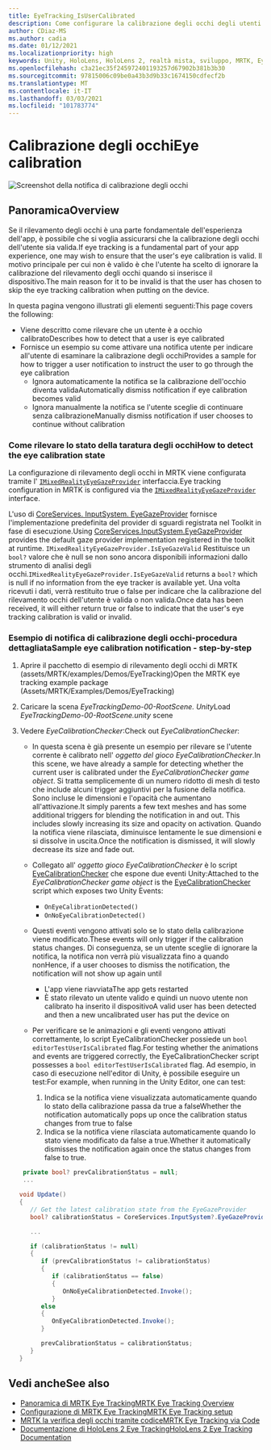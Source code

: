 ```yaml
---
title: EyeTracking_IsUserCalibrated
description: Come configurare la calibrazione degli occhi degli utenti in MRTK
author: CDiaz-MS
ms.author: cadia
ms.date: 01/12/2021
ms.localizationpriority: high
keywords: Unity, HoloLens, HoloLens 2, realtà mista, sviluppo, MRTK, EyeTracking, calibrazione,
ms.openlocfilehash: c3a21ec35f245972401193257d67902b381b3b30
ms.sourcegitcommit: 97815006c09be0a43b3d9b33c1674150cdfecf2b
ms.translationtype: MT
ms.contentlocale: it-IT
ms.lasthandoff: 03/03/2021
ms.locfileid: "101783774"
---
```

# <a name="eye-calibration"></a><span data-ttu-id="248e9-104">Calibrazione degli occhi</span><span class="sxs-lookup"><span data-stu-id="248e9-104">Eye calibration</span></span>

![Screenshot della notifica di calibrazione degli occhi](../images/eye-tracking/mrtk_et_calibration_notification_example.jpg)

## <a name="overview"></a><span data-ttu-id="248e9-106">Panoramica</span><span class="sxs-lookup"><span data-stu-id="248e9-106">Overview</span></span>

<span data-ttu-id="248e9-107">Se il rilevamento degli occhi è una parte fondamentale dell'esperienza dell'app, è possibile che si voglia assicurarsi che la calibrazione degli occhi dell'utente sia valida.</span><span class="sxs-lookup"><span data-stu-id="248e9-107">If eye tracking is a fundamental part of your app experience, one may wish to ensure that the user's eye calibration is valid.</span></span>
<span data-ttu-id="248e9-108">Il motivo principale per cui non è valido è che l'utente ha scelto di ignorare la calibrazione del rilevamento degli occhi quando si inserisce il dispositivo.</span><span class="sxs-lookup"><span data-stu-id="248e9-108">The main reason for it to be invalid is that the user has chosen to skip the eye tracking calibration when putting on the device.</span></span>

<span data-ttu-id="248e9-109">In questa pagina vengono illustrati gli elementi seguenti:</span><span class="sxs-lookup"><span data-stu-id="248e9-109">This page covers the following:</span></span>

- <span data-ttu-id="248e9-110">Viene descritto come rilevare che un utente è a occhio calibrato</span><span class="sxs-lookup"><span data-stu-id="248e9-110">Describes how to detect that a user is eye calibrated</span></span>
- <span data-ttu-id="248e9-111">Fornisce un esempio su come attivare una notifica utente per indicare all'utente di esaminare la calibrazione degli occhi</span><span class="sxs-lookup"><span data-stu-id="248e9-111">Provides a sample for how to trigger a user notification to instruct the user to go through the eye calibration</span></span>
  - <span data-ttu-id="248e9-112">Ignora automaticamente la notifica se la calibrazione dell'occhio diventa valida</span><span class="sxs-lookup"><span data-stu-id="248e9-112">Automatically dismiss notification if eye calibration becomes valid</span></span>
  - <span data-ttu-id="248e9-113">Ignora manualmente la notifica se l'utente sceglie di continuare senza calibrazione</span><span class="sxs-lookup"><span data-stu-id="248e9-113">Manually dismiss notification if user chooses to continue without calibration</span></span>

### <a name="how-to-detect-the-eye-calibration-state"></a><span data-ttu-id="248e9-114">Come rilevare lo stato della taratura degli occhi</span><span class="sxs-lookup"><span data-stu-id="248e9-114">How to detect the eye calibration state</span></span>

<span data-ttu-id="248e9-115">La configurazione di rilevamento degli occhi in MRTK viene configurata tramite l' [`IMixedRealityEyeGazeProvider`](xref:Microsoft.MixedReality.Toolkit.Input.IMixedRealityEyeGazeProvider) interfaccia.</span><span class="sxs-lookup"><span data-stu-id="248e9-115">Eye tracking configuration in MRTK is configured via the [`IMixedRealityEyeGazeProvider`](xref:Microsoft.MixedReality.Toolkit.Input.IMixedRealityEyeGazeProvider) interface.</span></span>

<span data-ttu-id="248e9-116">L'uso di [CoreServices. InputSystem. EyeGazeProvider](eye-tracking-eye-gaze-provider.md) fornisce l'implementazione predefinita del provider di sguardi registrata nel Toolkit in fase di esecuzione.</span><span class="sxs-lookup"><span data-stu-id="248e9-116">Using [CoreServices.InputSystem.EyeGazeProvider](eye-tracking-eye-gaze-provider.md) provides the default gaze provider implementation registered in the toolkit at runtime.</span></span> <span data-ttu-id="248e9-117">`IMixedRealityEyeGazeProvider.IsEyeGazeValid` Restituisce un `bool?` valore che è null se non sono ancora disponibili informazioni dallo strumento di analisi degli occhi.</span><span class="sxs-lookup"><span data-stu-id="248e9-117">`IMixedRealityEyeGazeProvider.IsEyeGazeValid` returns a `bool?` which is null if no information from the eye tracker is available yet.</span></span>
<span data-ttu-id="248e9-118">Una volta ricevuti i dati, verrà restituito true o false per indicare che la calibrazione del rilevamento occhi dell'utente è valida o non valida.</span><span class="sxs-lookup"><span data-stu-id="248e9-118">Once data has been received, it will either return true or false to indicate that the user's eye tracking calibration is valid or invalid.</span></span>

### <a name="sample-eye-calibration-notification---step-by-step"></a><span data-ttu-id="248e9-119">Esempio di notifica di calibrazione degli occhi-procedura dettagliata</span><span class="sxs-lookup"><span data-stu-id="248e9-119">Sample eye calibration notification - step-by-step</span></span>

1. <span data-ttu-id="248e9-120">Aprire il pacchetto di esempio di rilevamento degli occhi di MRTK (assets/MRTK/examples/Demos/EyeTracking)</span><span class="sxs-lookup"><span data-stu-id="248e9-120">Open the MRTK eye tracking example package (Assets/MRTK/Examples/Demos/EyeTracking)</span></span>

2. <span data-ttu-id="248e9-121">Caricare la scena _EyeTrackingDemo-00-RootScene. Unity_</span><span class="sxs-lookup"><span data-stu-id="248e9-121">Load _EyeTrackingDemo-00-RootScene.unity_ scene</span></span>

3. <span data-ttu-id="248e9-122">Vedere _EyeCalibrationChecker_:</span><span class="sxs-lookup"><span data-stu-id="248e9-122">Check out _EyeCalibrationChecker_:</span></span>
   - <span data-ttu-id="248e9-123">In questa scena è già presente un esempio per rilevare se l'utente corrente è calibrato nell' *oggetto del gioco _EyeCalibrationChecker_*.</span><span class="sxs-lookup"><span data-stu-id="248e9-123">In this scene, we have already a sample for detecting whether the current user is calibrated under the *_EyeCalibrationChecker_ game object*.</span></span>
<span data-ttu-id="248e9-124">Si tratta semplicemente di un numero ridotto di mesh di testo che include alcuni trigger aggiuntivi per la fusione della notifica. Sono incluse le dimensioni e l'opacità che aumentano all'attivazione.</span><span class="sxs-lookup"><span data-stu-id="248e9-124">It simply parents a few text meshes and has some additional triggers for blending the notification in and out. This includes slowly increasing its size and opacity on activation.</span></span>
<span data-ttu-id="248e9-125">Quando la notifica viene rilasciata, diminuisce lentamente le sue dimensioni e si dissolve in uscita.</span><span class="sxs-lookup"><span data-stu-id="248e9-125">Once the notification is dismissed, it will slowly decrease its size and fade out.</span></span>

   - <span data-ttu-id="248e9-126">Collegato all' *oggetto gioco _EyeCalibrationChecker_* è lo script [EyeCalibrationChecker](xref:Microsoft.MixedReality.Toolkit.Examples.Demos.EyeTracking.EyeCalibrationChecker) che espone due eventi Unity:</span><span class="sxs-lookup"><span data-stu-id="248e9-126">Attached to the *_EyeCalibrationChecker_ game object* is the [EyeCalibrationChecker](xref:Microsoft.MixedReality.Toolkit.Examples.Demos.EyeTracking.EyeCalibrationChecker) script which exposes two Unity Events:</span></span>
      - `OnEyeCalibrationDetected()`
      - `OnNoEyeCalibrationDetected()`

   - <span data-ttu-id="248e9-127">Questi eventi vengono attivati solo se lo stato della calibrazione viene modificato.</span><span class="sxs-lookup"><span data-stu-id="248e9-127">These events will only trigger if the calibration status changes.</span></span> <span data-ttu-id="248e9-128">Di conseguenza, se un utente sceglie di ignorare la notifica, la notifica non verrà più visualizzata fino a quando non</span><span class="sxs-lookup"><span data-stu-id="248e9-128">Hence, if a user chooses to dismiss the notification, the notification will not show up again until</span></span>
      - <span data-ttu-id="248e9-129">L'app viene riavviata</span><span class="sxs-lookup"><span data-stu-id="248e9-129">The app gets restarted</span></span>
      - <span data-ttu-id="248e9-130">È stato rilevato un utente valido e quindi un nuovo utente non calibrato ha inserito il dispositivo</span><span class="sxs-lookup"><span data-stu-id="248e9-130">A valid user has been detected and then a new uncalibrated user has put the device on</span></span>

   - <span data-ttu-id="248e9-131">Per verificare se le animazioni e gli eventi vengono attivati correttamente, lo script EyeCalibrationChecker possiede un `bool editorTestUserIsCalibrated` flag.</span><span class="sxs-lookup"><span data-stu-id="248e9-131">For testing whether the animations and events are triggered correctly, the EyeCalibrationChecker script possesses a `bool editorTestUserIsCalibrated` flag.</span></span> <span data-ttu-id="248e9-132">Ad esempio, in caso di esecuzione nell'editor di Unity, è possibile eseguire un test:</span><span class="sxs-lookup"><span data-stu-id="248e9-132">For example, when running in the Unity Editor, one can test:</span></span>
      1. <span data-ttu-id="248e9-133">Indica se la notifica viene visualizzata automaticamente quando lo stato della calibrazione passa da true a false</span><span class="sxs-lookup"><span data-stu-id="248e9-133">Whether the notification automatically pops up once the calibration status changes from true to false</span></span>
      1. <span data-ttu-id="248e9-134">Indica se la notifica viene rilasciata automaticamente quando lo stato viene modificato da false a true.</span><span class="sxs-lookup"><span data-stu-id="248e9-134">Whether it automatically dismisses the notification again once the status changes from false to true.</span></span>

```c#
    private bool? prevCalibrationStatus = null;
    ...

   void Update()
   {
      // Get the latest calibration state from the EyeGazeProvider
      bool? calibrationStatus = CoreServices.InputSystem?.EyeGazeProvider?.IsEyeCalibrationValid;

      ...

      if (calibrationStatus != null)
      {
         if (prevCalibrationStatus != calibrationStatus)
         {
            if (calibrationStatus == false)
            {
               OnNoEyeCalibrationDetected.Invoke();
            }
         else
         {
            OnEyeCalibrationDetected.Invoke();
         }

         prevCalibrationStatus = calibrationStatus;
      }
   }
```

## <a name="see-also"></a><span data-ttu-id="248e9-135">Vedi anche</span><span class="sxs-lookup"><span data-stu-id="248e9-135">See also</span></span>

- [<span data-ttu-id="248e9-136">Panoramica di MRTK Eye Tracking</span><span class="sxs-lookup"><span data-stu-id="248e9-136">MRTK Eye Tracking Overview</span></span>](eye-tracking-main.md)
- [<span data-ttu-id="248e9-137">Configurazione di MRTK Eye Tracking</span><span class="sxs-lookup"><span data-stu-id="248e9-137">MRTK Eye Tracking setup</span></span>](eye-tracking-basic-setup.md)
- [<span data-ttu-id="248e9-138">MRTK la verifica degli occhi tramite codice</span><span class="sxs-lookup"><span data-stu-id="248e9-138">MRTK Eye Tracking via Code</span></span>](eye-tracking-eye-gaze-provider.md)
- [<span data-ttu-id="248e9-139">Documentazione di HoloLens 2 Eye Tracking</span><span class="sxs-lookup"><span data-stu-id="248e9-139">HoloLens 2 Eye Tracking Documentation</span></span>](https://docs.microsoft.com/windows/mixed-reality/eye-tracking)

